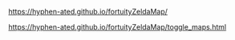 https://hyphen-ated.github.io/fortuityZeldaMap/

https://hyphen-ated.github.io/fortuityZeldaMap/toggle_maps.html